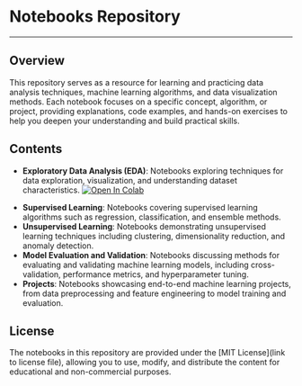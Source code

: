 # Notebooks Repository
---

## Overview

This repository serves as a resource for learning and practicing data analysis techniques, machine learning algorithms, and data visualization methods. Each notebook focuses on a specific concept, algorithm, or project, providing explanations, code examples, and hands-on exercises to help you deepen your understanding and build practical skills.

## Contents

- **Exploratory Data Analysis (EDA)**: Notebooks exploring techniques for data exploration, visualization, and understanding dataset characteristics. <a target="_blank" href="https://colab.research.google.com/github/MonkeyWrenchGang/2024_BAN7040/blob/main/notebooks/1_1_EDA_101.ipynb">
  <img src="https://colab.research.google.com/assets/colab-badge.svg" alt="Open In Colab"/>
</a>

- **Supervised Learning**: Notebooks covering supervised learning algorithms such as regression, classification, and ensemble methods.
- **Unsupervised Learning**: Notebooks demonstrating unsupervised learning techniques including clustering, dimensionality reduction, and anomaly detection.
- **Model Evaluation and Validation**: Notebooks discussing methods for evaluating and validating machine learning models, including cross-validation, performance metrics, and hyperparameter tuning.
- **Projects**: Notebooks showcasing end-to-end machine learning projects, from data preprocessing and feature engineering to model training and evaluation.

## License

The notebooks in this repository are provided under the [MIT License](link to license file), allowing you to use, modify, and distribute the content for educational and non-commercial purposes.

